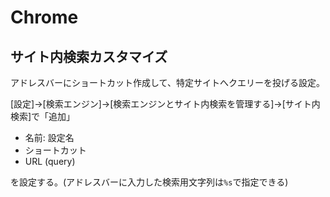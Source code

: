 # Chrome

## サイト内検索カスタマイズ

アドレスバーにショートカット作成して、特定サイトへクエリーを投げる設定。

[設定]->[検索エンジン]->[検索エンジンとサイト内検索を管理する]->[サイト内検索]で「追加」

- 名前: 設定名
- ショートカット
- URL (query)

を設定する。(アドレスバーに入力した検索用文字列は`%s`で指定できる)
